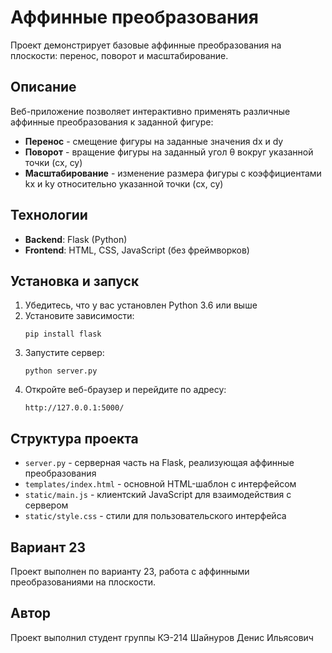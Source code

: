 # Аффинные преобразования

Проект демонстрирует базовые аффинные преобразования на плоскости: перенос, поворот и масштабирование.

## Описание

Веб-приложение позволяет интерактивно применять различные аффинные преобразования к заданной фигуре:

- **Перенос** - смещение фигуры на заданные значения dx и dy
- **Поворот** - вращение фигуры на заданный угол θ вокруг указанной точки (cx, cy)
- **Масштабирование** - изменение размера фигуры с коэффициентами kx и ky относительно указанной точки (cx, cy)

## Технологии

- **Backend**: Flask (Python)
- **Frontend**: HTML, CSS, JavaScript (без фреймворков)

## Установка и запуск

1. Убедитесь, что у вас установлен Python 3.6 или выше
2. Установите зависимости:
   ```
   pip install flask
   ```
3. Запустите сервер:
   ```
   python server.py
   ```
4. Откройте веб-браузер и перейдите по адресу:
   ```
   http://127.0.0.1:5000/
   ```

## Структура проекта

- `server.py` - серверная часть на Flask, реализующая аффинные преобразования
- `templates/index.html` - основной HTML-шаблон с интерфейсом
- `static/main.js` - клиентский JavaScript для взаимодействия с сервером
- `static/style.css` - стили для пользовательского интерфейса

## Вариант 23

Проект выполнен по варианту 23, работа с аффинными преобразованиями на плоскости.

## Автор

Проект выполнил студент группы КЭ-214 Шайнуров Денис Ильясович

